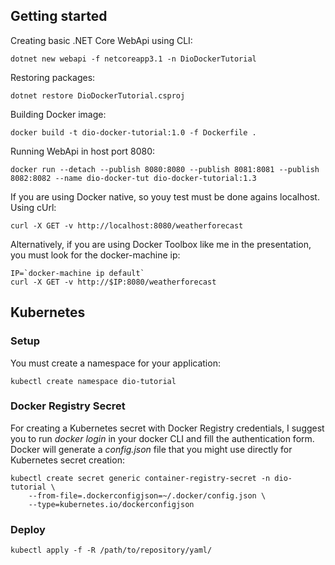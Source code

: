 ## Getting started

Creating basic .NET Core WebApi using CLI:

```
dotnet new webapi -f netcoreapp3.1 -n DioDockerTutorial
```

Restoring packages:

```
dotnet restore DioDockerTutorial.csproj
```

Building Docker image:
```
docker build -t dio-docker-tutorial:1.0 -f Dockerfile .
```

Running WebApi in host port 8080:
```
docker run --detach --publish 8080:8080 --publish 8081:8081 --publish 8082:8082 --name dio-docker-tut dio-docker-tutorial:1.3
```

If you are using Docker native, so youy test must be done agains localhost. Using cUrl:
```
curl -X GET -v http://localhost:8080/weatherforecast
```

Alternatively, if you are using Docker Toolbox like me in the presentation, you must look for the docker-machine ip:
```
IP=`docker-machine ip default`
curl -X GET -v http://$IP:8080/weatherforecast
```

## Kubernetes

### Setup

You must create a namespace for your application:

```
kubectl create namespace dio-tutorial
```

### Docker Registry Secret

For creating a Kubernetes secret with Docker Registry credentials, I suggest you to run _docker login_ in your docker CLI and fill the authentication form. Docker will generate a _config.json_ file that you might use directly for Kubernetes secret creation:
```
kubectl create secret generic container-registry-secret -n dio-tutorial \
    --from-file=.dockerconfigjson=~/.docker/config.json \
    --type=kubernetes.io/dockerconfigjson
```

### Deploy

```
kubectl apply -f -R /path/to/repository/yaml/
```